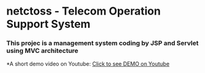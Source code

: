 netctoss - Telecom Operation Support System
===

### This projec is a management system coding by JSP and Servlet using MVC architecture

*A short demo video on Youtube:
[Click to see DEMO on Youtube](https://www.youtube.com/watch?v=Ep8QZnTCV7E)
